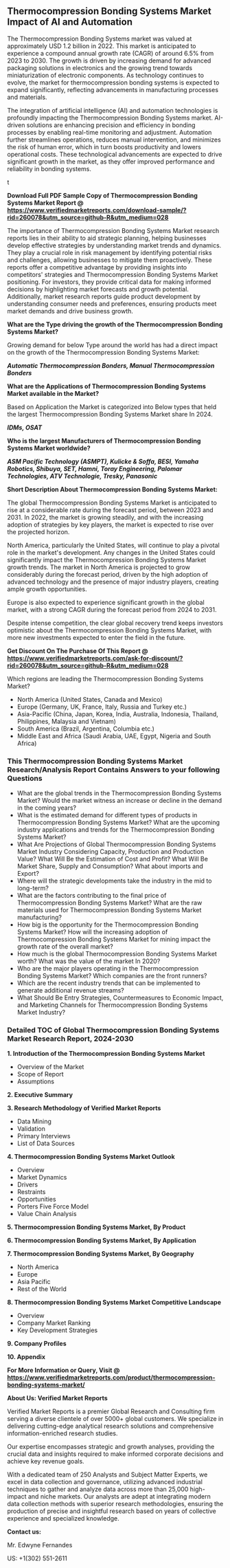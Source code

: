 <h2>Thermocompression Bonding Systems Market Impact of AI and Automation</h2><p>The Thermocompression Bonding Systems market was valued at approximately USD 1.2 billion in 2022. This market is anticipated to experience a compound annual growth rate (CAGR) of around 6.5% from 2023 to 2030. The growth is driven by increasing demand for advanced packaging solutions in electronics and the growing trend towards miniaturization of electronic components. As technology continues to evolve, the market for thermocompression bonding systems is expected to expand significantly, reflecting advancements in manufacturing processes and materials.</p><p>The integration of artificial intelligence (AI) and automation technologies is profoundly impacting the Thermocompression Bonding Systems market. AI-driven solutions are enhancing precision and efficiency in bonding processes by enabling real-time monitoring and adjustment. Automation further streamlines operations, reduces manual intervention, and minimizes the risk of human error, which in turn boosts productivity and lowers operational costs. These technological advancements are expected to drive significant growth in the market, as they offer improved performance and reliability in bonding systems.</p>t</p><p id="" class=""><strong>Download Full PDF Sample Copy of Thermocompression Bonding Systems Market Report @ <a href="https://www.verifiedmarketreports.com/download-sample/?rid=260078&utm_source=github-R&utm_medium=028" target="_blank">https://www.verifiedmarketreports.com/download-sample/?rid=260078&utm_source=github-R&utm_medium=028</a></strong></p><p>The importance of&nbsp;Thermocompression Bonding Systems Market research reports lies in their ability to aid strategic planning, helping businesses develop effective strategies by understanding market trends and dynamics. They play a crucial role in risk management by identifying potential risks and challenges, allowing businesses to mitigate them proactively. These reports offer a competitive advantage by providing insights into competitors' strategies and Thermocompression Bonding Systems Market positioning. For investors, they provide critical data for making informed decisions by highlighting market forecasts and growth potential. Additionally, market research reports guide product development by understanding consumer needs and preferences, ensuring products meet market demands and drive business growth.</p><p><strong>What are the&nbsp;Type driving the growth of the Thermocompression Bonding Systems Market?</strong></p><p id="" class="">Growing demand for below Type around the world has had a direct impact on the growth of the Thermocompression Bonding Systems Market:</p><em><strong>Automatic Thermocompression Bonders, Manual Thermocompression Bonders</strong></em></p><strong>What are the&nbsp;Applications&nbsp;of Thermocompression Bonding Systems Market available in the Market?</strong></p><p id="" class="">Based on Application the Market is categorized into Below types that held the largest Thermocompression Bonding Systems Market share In 2024.</p><em><strong>IDMs, OSAT</strong></em></p><strong>Who is the largest Manufacturers of Thermocompression Bonding Systems Market worldwide?</strong></p><p><em><strong>ASM Pacific Technology (ASMPT), Kulicke & Soffa, BESI, Yamaha Robotics, Shibuya, SET, Hamni, Toray Engineering, Palomar Technologies, ATV Technologie, Tresky, Panasonic</strong></em></p><p id="" class=""><strong>Short Description About Thermocompression Bonding Systems Market:</strong></p><p>The global Thermocompression Bonding Systems Market is anticipated to rise at a considerable rate during the forecast period, between 2023 and 2031. In 2022, the market is growing steadily, and with the increasing adoption of strategies by key players, the market is expected to rise over the projected horizon.</p><p>North America, particularly the United States, will continue to play a pivotal role in the market's development. Any changes in the United States could significantly impact the Thermocompression Bonding Systems Market growth trends. The market in North America is projected to grow considerably during the forecast period, driven by the high adoption of advanced technology and the presence of major industry players, creating ample growth opportunities.</p><p>Europe is also expected to experience significant growth in the global market, with a strong CAGR during the forecast period from 2024 to 2031.</p><p>Despite intense competition, the clear global recovery trend keeps investors optimistic about the Thermocompression Bonding Systems Market, with more new investments expected to enter the field in the future.</p><p id="" class=""><strong>Get Discount On The Purchase Of This Report @ <a href="https://www.verifiedmarketreports.com/ask-for-discount/?rid=260078&utm_source=github-R&utm_medium=028" target="_blank">https://www.verifiedmarketreports.com/ask-for-discount/?rid=260078&utm_source=github-R&utm_medium=028</a></strong></p>Which regions are leading the Thermocompression Bonding Systems Market?</p><ul><li>North America (United States, Canada and Mexico)</li><li>Europe (Germany, UK, France, Italy, Russia and Turkey etc.)</li><li>Asia-Pacific (China, Japan, Korea, India, Australia, Indonesia, Thailand, Philippines, Malaysia and Vietnam)</li><li>South America (Brazil, Argentina, Columbia etc.)</li><li>Middle East and Africa (Saudi Arabia, UAE, Egypt, Nigeria and South Africa)</li></ul><h3 id="" class="">This Thermocompression Bonding Systems Market Research/Analysis Report Contains Answers to your following Questions</h3><ul><li>What are the global trends in the Thermocompression Bonding Systems Market? Would the market witness an increase or decline in the demand in the coming years?</li><li>What is the estimated demand for different types of products in Thermocompression Bonding Systems Market? What are the upcoming industry applications and trends for the Thermocompression Bonding Systems Market?</li><li>What Are Projections of Global Thermocompression Bonding Systems Market Industry Considering Capacity, Production and Production Value? What Will Be the Estimation of Cost and Profit? What Will Be Market Share, Supply and Consumption? What about imports and Export?</li><li>Where will the strategic developments take the industry in the mid to long-term?</li><li>What are the factors contributing to the final price of Thermocompression Bonding Systems Market? What are the raw materials used for Thermocompression Bonding Systems Market manufacturing?</li><li>How big is the opportunity for the Thermocompression Bonding Systems Market? How will the increasing adoption of Thermocompression Bonding Systems Market for mining impact the growth rate of the overall market?</li><li>How much is the global Thermocompression Bonding Systems Market worth? What was the value of the market In 2020?</li><li>Who are the major players operating in the Thermocompression Bonding Systems Market? Which companies are the front runners?</li><li>Which are the recent industry trends that can be implemented to generate additional revenue streams?</li><li>What Should Be Entry Strategies, Countermeasures to Economic Impact, and Marketing Channels for Thermocompression Bonding Systems Market Industry?</li></ul><h3 id="" class="">Detailed TOC of Global Thermocompression Bonding Systems Market Research Report, 2024-2030</h3><p id="" class=""><strong>1. Introduction of the Thermocompression Bonding Systems Market</strong></p><ul><li>Overview of the Market</li><li>Scope of Report</li><li>Assumptions</li></ul><p id="" class=""><strong>2. Executive Summary</strong></p><p id="" class=""><strong>3. Research Methodology of Verified Market Reports</strong></p><ul><li>Data Mining</li><li>Validation</li><li>Primary Interviews</li><li>List of Data Sources</li></ul><p id="" class=""><strong>4. Thermocompression Bonding Systems Market Outlook</strong></p><ul><li>Overview</li><li>Market Dynamics</li><li>Drivers</li><li>Restraints</li><li>Opportunities</li><li>Porters Five Force Model</li><li>Value Chain Analysis</li></ul><p id="" class=""><strong>5. Thermocompression Bonding Systems Market, By Product</strong></p><p id="" class=""><strong>6. Thermocompression Bonding Systems Market, By Application</strong></p><p id="" class=""><strong>7. Thermocompression Bonding Systems Market, By Geography</strong></p><ul><li>North America</li><li>Europe</li><li>Asia Pacific</li><li>Rest of the World</li></ul><p id="" class=""><strong>8. Thermocompression Bonding Systems Market Competitive Landscape</strong></p><ul><li>Overview</li><li>Company Market Ranking</li><li>Key Development Strategies</li></ul><p id="" class=""><strong>9. Company Profiles</strong></p><p id="" class=""><strong>10. Appendix</strong></p><p id="" class=""><strong>For More Information or Query, Visit @ <a href="https://www.verifiedmarketreports.com/product/thermocompression-bonding-systems-market/" target="_blank">https://www.verifiedmarketreports.com/product/thermocompression-bonding-systems-market/</a></strong></p><p id="" class=""><strong>About Us: Verified Market Reports</strong></p><p id="" class="">Verified Market Reports is a premier Global Research and Consulting firm serving a diverse clientele of over 5000+ global customers. We specialize in delivering cutting-edge analytical research solutions and comprehensive information-enriched research studies.</p><p id="" class="">Our expertise encompasses strategic and growth analyses, providing the crucial data and insights required to make informed corporate decisions and achieve key revenue goals.</p><p id="" class="">With a dedicated team of 250 Analysts and Subject Matter Experts, we excel in data collection and governance, utilizing advanced industrial techniques to gather and analyze data across more than 25,000 high-impact and niche markets. Our analysts are adept at integrating modern data collection methods with superior research methodologies, ensuring the production of precise and insightful research based on years of collective experience and specialized knowledge.</p><p id="" class=""><strong>Contact us:</strong></p><p id="" class="">Mr. Edwyne Fernandes</p><p id="" class="">US: +1(302) 551-2611</p>